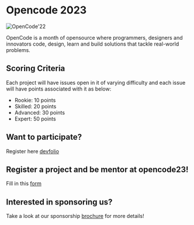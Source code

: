 # Opencode 2023

![OpenCode'22](https://opencodeiiita.github.io/dist/images/New_Banner_.png)   

OpenCode is a month of opensource where programmers,
designers and innovators code, design, learn and build
solutions that tackle real-world problems.

## Scoring Criteria
Each project will have issues open in it of varying difficulty and each issue will have points associated with it as below:
* Rookie: 10 points
* Skilled: 20 points
* Advanced: 30 points
* Expert: 50 points

## Want to participate?
Register here [devfolio](https://opencode23.devfolio.co/)

## Register a project and be mentor at opencode23!
Fill in this [form](https://docs.google.com/forms/u/1/d/1WGpXhS5rwgXtcIKdCoa7GHvzg6R2Yg6vGRmyS214ZfE/edit?usp=forms_home&ths=true)

## Interested in sponsoring us?
Take a look at our sponsorship [brochure](https://opencodeiiita.github.io/src/OpenCode.pdf) for more details!
